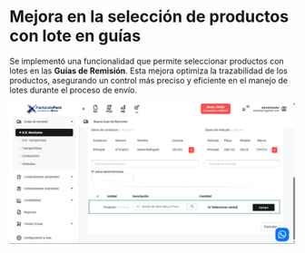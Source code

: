 # Mejora en la selección de productos con lote en guías

Se implementó una funcionalidad que permite seleccionar productos con lotes en las **Guías de Remisión**. Esta mejora optimiza la trazabilidad de los productos, asegurando un control más preciso y eficiente en el manejo de lotes durante el proceso de envío.

![alt text](img/mejora-seleccion-productos-guia.png)